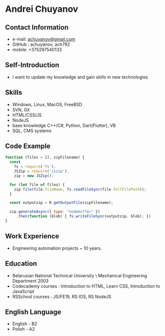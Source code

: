 # Andrei Chuyanov

## Contact Information

* e-mail: <achuyanov@gmail.com>
* GitHub : achuyanov, ach792
* mobile: +375297540133

## Self-Introduction

* I want to update my knowledge and gain skills in new technologies

## Skills

* Windows, Linux, MacOS, FreeBSD
* SVN, Git
* HTML/CSS/JS
* NodeJS
* base knowledge C++/C#, Python, Dart(Flutter), VB
* SQL, CMS systems

## Code Example

```JavaScript
function (files = [], zipFilename) {
  const
    fs = require('fs'),
    JSZip = require('jszip'),
    zip = new JSZip();

  for (let file of files) {
    zip.file(file.fileName, fs.readFileSync(file.fullFilePath));
  }

  const outputzip = R.getOutputFile(zipFilename);

  zip.generateAsync({ type: "nodebuffer" })
     .then(function (blob) { fs.writeFileSync(outputzip, blob); })
}
```

## Work Experience

* Engineering automation projects ~ 10 years.

## Education

* Belarusian National Technical University \  Mechanical Engineering Department 2003
* Codecademy courses : Introduction to HTML, Learn CSS, Introduction to JavaScript
* RSSchool courses : JS/FE19, RS IOS, RS NodeJS

## English Language

* English - B2
* Polish - A2

